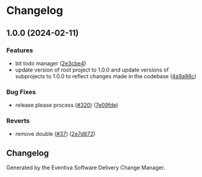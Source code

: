 # Changelog

## 1.0.0 (2024-02-11)


### Features

* bit todo manager ([2e3cbe4](https://github.com/Eventiva/Eventiva/commit/2e3cbe4b205b19aa2dc7cba0edeb971e73c689b3))
* update version of root project to 1.0.0 and update versions of subprojects to 1.0.0 to reflect changes made in the codebase ([4a9a98c](https://github.com/Eventiva/Eventiva/commit/4a9a98c3378f2e4c5526c01741691f63aea35cb2))


### Bug Fixes

* release please process ([#320](https://github.com/Eventiva/Eventiva/issues/320)) ([7e09fde](https://github.com/Eventiva/Eventiva/commit/7e09fde8d8a5da5d9701b39a06b8db52d6086688))


### Reverts

* remove double ([#37](https://github.com/Eventiva/Eventiva/issues/37)) ([2e7d872](https://github.com/Eventiva/Eventiva/commit/2e7d87232989d583ea0a30457e9ea179d9cb114b))

## Changelog

Generated by the Eventiva Software Delivery Change Manager.
